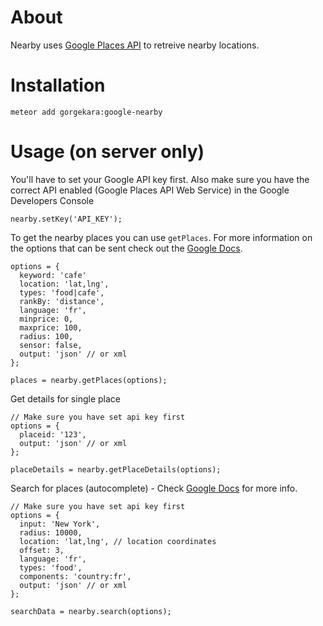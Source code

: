 # About
Nearby uses [Google Places API](https://developers.google.com/maps/documentation/javascript/places) to retreive nearby locations.

# Installation
```
meteor add gorgekara:google-nearby
```

# Usage (on server only)

You'll have to set your Google API key first. Also make sure you have the correct API enabled (Google Places API Web Service) in the Google Developers Console

```
nearby.setKey('API_KEY');
```

To get the nearby places you can use ```getPlaces```. For more information on the options that can be sent check out the [Google Docs](https://developers.google.com/places/web-service/search?hl=en).

```
options = {
  keyword: 'cafe'
  location: 'lat,lng',
  types: 'food|cafe',
  rankBy: 'distance',
  language: 'fr',
  minprice: 0,
  maxprice: 100,
  radius: 100,
  sensor: false,
  output: 'json' // or xml
};

places = nearby.getPlaces(options);
```

Get details for single place

```
// Make sure you have set api key first
options = {
  placeid: '123',
  output: 'json' // or xml
};

placeDetails = nearby.getPlaceDetails(options);
```

Search for places (autocomplete) - Check [Google Docs](https://developers.google.com/places/web-service/autocomplete?hl=en) for more info.

```
// Make sure you have set api key first
options = {
  input: 'New York',
  radius: 10000,
  location: 'lat,lng', // location coordinates
  offset: 3,
  language: 'fr',
  types: 'food',
  components: 'country:fr',
  output: 'json' // or xml
};

searchData = nearby.search(options);
```
